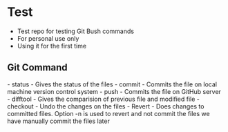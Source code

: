 # Test
 - Test repo for testing Git Bush commands
 - For personal use only
 - Using it for the first time
 
 <h2><strong>Git Command</strong></h2>
 - status -  Gives the status of the files
 - commit - Commits the file on local machine version control system
 - push - Commits the file on GitHub server
 - difftool -  Gives the comparision of previous file and modified file
 - checkout - Undo the changes on the files
 - Revert - Does changes to committed files. Option -n is used to revert and not commit the files we have manually commit the files later